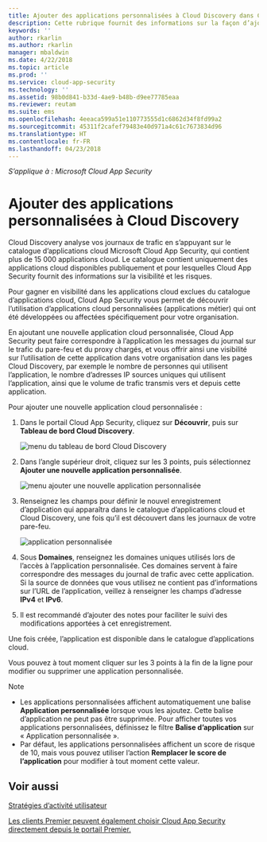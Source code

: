 ```yaml
---
title: Ajouter des applications personnalisées à Cloud Discovery dans Cloud App Security | Microsoft Docs
description: Cette rubrique fournit des informations sur la façon d’ajouter des applications personnalisées à Cloud Discovery dans Cloud App Security pour surveiller le Shadow IT.
keywords: ''
author: rkarlin
ms.author: rkarlin
manager: mbaldwin
ms.date: 4/22/2018
ms.topic: article
ms.prod: ''
ms.service: cloud-app-security
ms.technology: ''
ms.assetid: 98b0d841-b33d-4ae9-b48b-d9ee77785eaa
ms.reviewer: reutam
ms.suite: ems
ms.openlocfilehash: 4eeaca599a51e110773555d1c6862d34f8fd99a2
ms.sourcegitcommit: 45311f2cafef79483e40d971a4c61c7673834d96
ms.translationtype: HT
ms.contentlocale: fr-FR
ms.lasthandoff: 04/23/2018
---
```

*S’applique à : Microsoft Cloud App Security*

# <a name="add-custom-apps-to-cloud-discovery"></a>Ajouter des applications personnalisées à Cloud Discovery
    
Cloud Discovery analyse vos journaux de trafic en s’appuyant sur le catalogue d’applications cloud Microsoft Cloud App Security, qui contient plus de 15 000 applications cloud. Le catalogue contient uniquement des applications cloud disponibles publiquement et pour lesquelles Cloud App Security fournit des informations sur la visibilité et les risques.

Pour gagner en visibilité dans les applications cloud exclues du catalogue d’applications cloud, Cloud App Security vous permet de découvrir l’utilisation d’applications cloud personnalisées (applications métier) qui ont été développées ou affectées spécifiquement pour votre organisation.

En ajoutant une nouvelle application cloud personnalisée, Cloud App Security peut faire correspondre à l’application les messages du journal sur le trafic du pare-feu et du proxy chargés, et vous offrir ainsi une visibilité sur l’utilisation de cette application dans votre organisation dans les pages Cloud Discovery, par exemple le nombre de personnes qui utilisent l’application, le nombre d’adresses IP sources uniques qui utilisent l’application, ainsi que le volume de trafic transmis vers et depuis cette application. 

Pour ajouter une nouvelle application cloud personnalisée :

1. Dans le portail Cloud App Security, cliquez sur **Découvrir**, puis sur **Tableau de bord Cloud Discovery**. 
  
   ![menu du tableau de bord Cloud Discovery](./media/cloud-discovery-dashboard-menu.png)

2. Dans l’angle supérieur droit, cliquez sur les 3 points, puis sélectionnez **Ajouter une nouvelle application personnalisée**. 

   ![menu ajouter une nouvelle application personnalisée](./media/add-custom-app-menu.png)

3. Renseignez les champs pour définir le nouvel enregistrement d’application qui apparaîtra dans le catalogue d’applications cloud et Cloud Discovery, une fois qu’il est découvert dans les journaux de votre pare-feu.

   ![application personnalisée](./media/add-custom-app.png)

4. Sous **Domaines**, renseignez les domaines uniques utilisés lors de l’accès à l’application personnalisée. Ces domaines servent à faire correspondre des messages du journal de trafic avec cette application. Si la source de données que vous utilisez ne contient pas d’informations sur l’URL de l’application, veillez à renseigner les champs d’adresse **IPv4** et **IPv6**.
5. Il est recommandé d’ajouter des notes pour faciliter le suivi des modifications apportées à cet enregistrement.

Une fois créée, l’application est disponible dans le catalogue d’applications cloud.

Vous pouvez à tout moment cliquer sur les 3 points à la fin de la ligne pour modifier ou supprimer une application personnalisée.

>[!NOTE]
> - Les applications personnalisées affichent automatiquement une balise **Application personnalisée** lorsque vous les ajoutez. Cette balise d’application ne peut pas être supprimée.
Pour afficher toutes vos applications personnalisées, définissez le filtre **Balise d’application** sur « Application personnalisée ». 
> - Par défaut, les applications personnalisées affichent un score de risque de 10, mais vous pouvez utiliser l’action **Remplacer le score de l’application** pour modifier à tout moment cette valeur.

  
## <a name="see-also"></a>Voir aussi  
[Stratégies d’activité utilisateur](user-activity-policies.md)   

[Les clients Premier peuvent également choisir Cloud App Security directement depuis le portail Premier.](https://premier.microsoft.com/)  
  
  